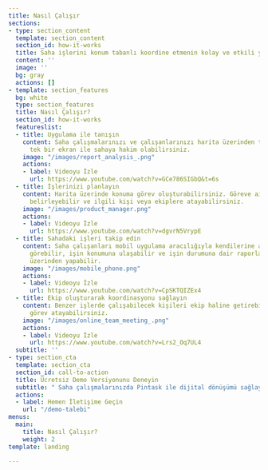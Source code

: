 ```yaml
---
title: Nasıl Çalışır
sections:
- type: section_content
  template: section_content
  section_id: how-it-works
  title: Saha işlerini konum tabanlı koordine etmenin kolay ve etkili yolu
  content: ''
  image: ''
  bg: gray
  actions: []
- template: section_features
  bg: white
  type: section_features
  title: Nasıl Çalışır?
  section_id: how-it-works
  featureslist:
  - title: Uygulama ile tanışın
    content: Saha çalışmalarınızı ve çalışanlarınızı harita üzerinden takip edebilir
      tek bir ekran ile sahaya hakim olabilirsiniz.
    image: "/images/report_analysis_.png"
    actions:
    - label: Videoyu İzle
      url: https://www.youtube.com/watch?v=GCe786SIGbQ&t=6s
  - title: İşlerinizi planlayın
    content: Harita üzerinde konuma görev oluşturabilirsiniz. Göreve ait bütün gereklilikleri
      belirleyebilir ve ilgili kişi veya ekiplere atayabilirsiniz.
    image: "/images/product_manager.png"
    actions:
    - label: Videoyu İzle
      url: https://www.youtube.com/watch?v=dgvrN5VrypE
  - title: Sahadaki işleri takip edin
    content: Saha çalışanları mobil uygulama aracılığıyla kendilerine atanan işleri
      görebilir, işin konumuna ulaşabilir ve işin durumuna dair raporlamaları uygulama
      üzerinden yapabilir.
    image: "/images/mobile_phone.png"
    actions:
    - label: Videoyu İzle
      url: https://www.youtube.com/watch?v=CpSKTQIZEx4
  - title: Ekip oluşturarak koordinasyonu sağlayın
    content: Benzer işlerde çalışabilecek kişileri ekip haline getirebilir ve ekibe
      görev atayabilirsiniz.
    image: "/images/online_team_meeting_.png"
    actions:
    - label: Videoyu İzle
      url: https://www.youtube.com/watch?v=Lrs2_Oq7UL4
  subtitle: ''
- type: section_cta
  template: section_cta
  section_id: call-to-action
  title: Ücretsiz Demo Versiyonunu Deneyin
  subtitle: " Saha çalışmalarınızda Pintask ile dijital dönüşümü sağlayın"
  actions:
  - label: Hemen İletişime Geçin
    url: "/demo-talebi"
menus:
  main:
    title: Nasıl Çalışır?
    weight: 2
template: landing

---
```

